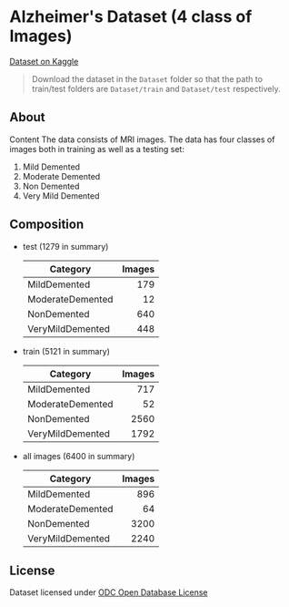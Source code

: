 # Alzheimer's Dataset (4 class of Images)

[Dataset on Kaggle](https://www.kaggle.com/datasets/tourist55/alzheimers-dataset-4-class-of-images)

> Download the dataset in the `Dataset` folder so that the path to train/test folders are `Dataset/train` and `Dataset/test` respectively.

## About

Content
The data consists of MRI images. The data has four classes of images both in training as well as a testing set:

1. Mild Demented
2. Moderate Demented
3. Non Demented
4. Very Mild Demented

## Composition

- test (1279 in summary)

  |     Category     |  Images  |
  | ---------------- | --------:|
  | MildDemented     |      179 |
  | ModerateDemented |       12 |
  | NonDemented      |      640 |
  | VeryMildDemented |      448 |

- train (5121 in summary)

  |     Category     |  Images  |
  | ---------------- | --------:|
  | MildDemented     |      717 |
  | ModerateDemented |       52 |
  | NonDemented      |     2560 |
  | VeryMildDemented |     1792 |

- all images (6400 in summary)

  |     Category     |  Images  |
  | ---------------- | --------:|
  | MildDemented     |      896 |
  | ModerateDemented |       64 |
  | NonDemented      |     3200 |
  | VeryMildDemented |     2240 |

## License

Dataset licensed under [ODC Open Database License](https://opendatacommons.org/licenses/odbl/1-0/)

